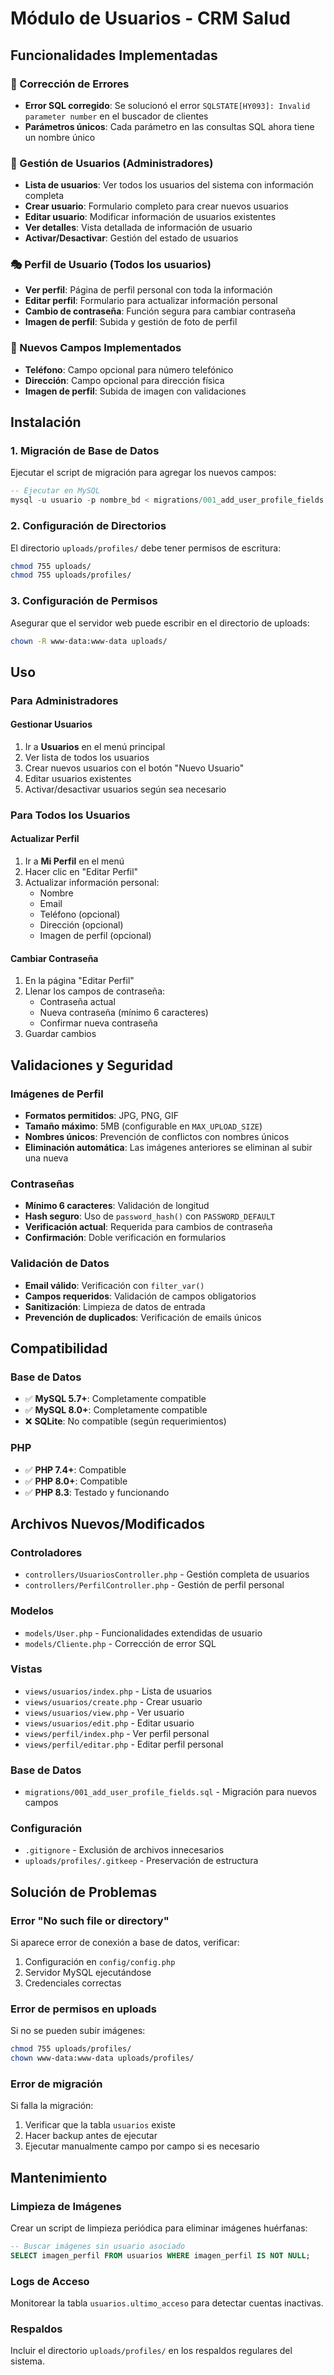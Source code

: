 # Módulo de Usuarios - CRM Salud

## Funcionalidades Implementadas

### 🔧 Corrección de Errores
- **Error SQL corregido**: Se solucionó el error `SQLSTATE[HY093]: Invalid parameter number` en el buscador de clientes
- **Parámetros únicos**: Cada parámetro en las consultas SQL ahora tiene un nombre único

### 👤 Gestión de Usuarios (Administradores)
- **Lista de usuarios**: Ver todos los usuarios del sistema con información completa
- **Crear usuario**: Formulario completo para crear nuevos usuarios
- **Editar usuario**: Modificar información de usuarios existentes
- **Ver detalles**: Vista detallada de información de usuario
- **Activar/Desactivar**: Gestión del estado de usuarios

### 🎭 Perfil de Usuario (Todos los usuarios)
- **Ver perfil**: Página de perfil personal con toda la información
- **Editar perfil**: Formulario para actualizar información personal
- **Cambio de contraseña**: Función segura para cambiar contraseña
- **Imagen de perfil**: Subida y gestión de foto de perfil

### 📱 Nuevos Campos Implementados
- **Teléfono**: Campo opcional para número telefónico
- **Dirección**: Campo opcional para dirección física
- **Imagen de perfil**: Subida de imagen con validaciones

## Instalación

### 1. Migración de Base de Datos
Ejecutar el script de migración para agregar los nuevos campos:

```sql
-- Ejecutar en MySQL
mysql -u usuario -p nombre_bd < migrations/001_add_user_profile_fields.sql
```

### 2. Configuración de Directorios
El directorio `uploads/profiles/` debe tener permisos de escritura:

```bash
chmod 755 uploads/
chmod 755 uploads/profiles/
```

### 3. Configuración de Permisos
Asegurar que el servidor web puede escribir en el directorio de uploads:

```bash
chown -R www-data:www-data uploads/
```

## Uso

### Para Administradores

#### Gestionar Usuarios
1. Ir a **Usuarios** en el menú principal
2. Ver lista de todos los usuarios
3. Crear nuevos usuarios con el botón "Nuevo Usuario"
4. Editar usuarios existentes
5. Activar/desactivar usuarios según sea necesario

### Para Todos los Usuarios

#### Actualizar Perfil
1. Ir a **Mi Perfil** en el menú
2. Hacer clic en "Editar Perfil"
3. Actualizar información personal:
   - Nombre
   - Email
   - Teléfono (opcional)
   - Dirección (opcional)
   - Imagen de perfil (opcional)

#### Cambiar Contraseña
1. En la página "Editar Perfil"
2. Llenar los campos de contraseña:
   - Contraseña actual
   - Nueva contraseña (mínimo 6 caracteres)
   - Confirmar nueva contraseña
3. Guardar cambios

## Validaciones y Seguridad

### Imágenes de Perfil
- **Formatos permitidos**: JPG, PNG, GIF
- **Tamaño máximo**: 5MB (configurable en `MAX_UPLOAD_SIZE`)
- **Nombres únicos**: Prevención de conflictos con nombres únicos
- **Eliminación automática**: Las imágenes anteriores se eliminan al subir una nueva

### Contraseñas
- **Mínimo 6 caracteres**: Validación de longitud
- **Hash seguro**: Uso de `password_hash()` con `PASSWORD_DEFAULT`
- **Verificación actual**: Requerida para cambios de contraseña
- **Confirmación**: Doble verificación en formularios

### Validación de Datos
- **Email válido**: Verificación con `filter_var()`
- **Campos requeridos**: Validación de campos obligatorios
- **Sanitización**: Limpieza de datos de entrada
- **Prevención de duplicados**: Verificación de emails únicos

## Compatibilidad

### Base de Datos
- ✅ **MySQL 5.7+**: Completamente compatible
- ✅ **MySQL 8.0+**: Completamente compatible
- ❌ **SQLite**: No compatible (según requerimientos)

### PHP
- ✅ **PHP 7.4+**: Compatible
- ✅ **PHP 8.0+**: Compatible
- ✅ **PHP 8.3**: Testado y funcionando

## Archivos Nuevos/Modificados

### Controladores
- `controllers/UsuariosController.php` - Gestión completa de usuarios
- `controllers/PerfilController.php` - Gestión de perfil personal

### Modelos
- `models/User.php` - Funcionalidades extendidas de usuario
- `models/Cliente.php` - Corrección de error SQL

### Vistas
- `views/usuarios/index.php` - Lista de usuarios
- `views/usuarios/create.php` - Crear usuario
- `views/usuarios/view.php` - Ver usuario
- `views/usuarios/edit.php` - Editar usuario
- `views/perfil/index.php` - Ver perfil personal
- `views/perfil/editar.php` - Editar perfil personal

### Base de Datos
- `migrations/001_add_user_profile_fields.sql` - Migración para nuevos campos

### Configuración
- `.gitignore` - Exclusión de archivos innecesarios
- `uploads/profiles/.gitkeep` - Preservación de estructura

## Solución de Problemas

### Error "No such file or directory"
Si aparece error de conexión a base de datos, verificar:
1. Configuración en `config/config.php`
2. Servidor MySQL ejecutándose
3. Credenciales correctas

### Error de permisos en uploads
Si no se pueden subir imágenes:
```bash
chmod 755 uploads/profiles/
chown www-data:www-data uploads/profiles/
```

### Error de migración
Si falla la migración:
1. Verificar que la tabla `usuarios` existe
2. Hacer backup antes de ejecutar
3. Ejecutar manualmente campo por campo si es necesario

## Mantenimiento

### Limpieza de Imágenes
Crear un script de limpieza periódica para eliminar imágenes huérfanas:

```sql
-- Buscar imágenes sin usuario asociado
SELECT imagen_perfil FROM usuarios WHERE imagen_perfil IS NOT NULL;
```

### Logs de Acceso
Monitorear la tabla `usuarios.ultimo_acceso` para detectar cuentas inactivas.

### Respaldos
Incluir el directorio `uploads/profiles/` en los respaldos regulares del sistema.